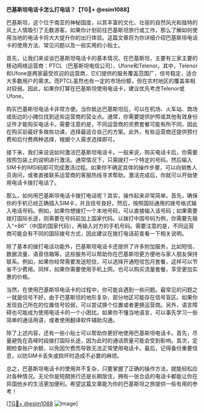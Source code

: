 **巴基斯坦电话卡怎么打电话？【TG💪+ @esim1088】**

巴基斯坦，这个位于南亚的神秘国度，以其丰富的文化、壮丽的自然风光和独特的风土人情吸引了无数游客。如果你计划前往巴基斯坦旅行或工作，那么了解如何使用当地的电话卡将大大提升你的出行体验。这篇文章将为你详细介绍巴基斯坦电话卡的使用方法、常见问题以及一些实用的小贴士。

首先，让我们来谈谈巴基斯坦电话卡的基本情况。在巴基斯坦，主要有三家主要的移动网络运营商：PTCL（巴基斯坦电信公司）、Ufone和Telenor。其中，Telenor和Ufone是两家最受欢迎的运营商，它们提供的服务覆盖范围广，信号稳定，适合大多数用户的需求。而PTCL虽然也有一定的市场份额，但在农村地区的覆盖率相对较弱。因此，如果你打算在巴基斯坦使用电话卡，建议优先考虑Telenor或Ufone。

购买巴基斯坦电话卡非常方便。当你抵达巴基斯坦后，可以在机场、火车站、商场或街边的小摊位找到这些运营商的营业点。通常，你需要提供护照或其他有效身份证件才能购买电话卡。需要注意的是，不同运营商的资费套餐可能有所不同，因此在购买前最好多做些功课，选择最适合自己的方案。此外，有些运营商还提供预付费和后付费两种选择，根据个人需求选择即可。

接下来，我们来说说如何激活巴基斯坦电话卡。一般来说，购买电话卡后，你需要按照包装上的说明进行激活。通常情况下，只需拨打一个特定的号码，然后输入SIM卡的IMSI码即可完成激活过程。如果你不确定具体的操作步骤，可以向销售人员询问，或者直接联系运营商的客服热线寻求帮助。激活完成后，你就可以开始使用电话卡拨打电话了。

那么，如何用巴基斯坦电话卡拨打电话呢？其实，操作起来非常简单。首先，确保你的手机已经正确插入SIM卡，并且信号良好。然后，按照国际通用的拨号格式输入电话号码。例如，如果你想拨打一个本地号码，可以直接输入该号码；如果需要拨打国际长途，则需要在号码前加上国家代码。以拨打中国号码为例，你需要先输入“+86”（中国的国家代码），再输入对方的手机号码。需要注意的是，不同运营商可能会有不同的国际拨号方式，因此建议在拨打电话前查看一下相关说明。

除了基本的拨打电话功能外，巴基斯坦电话卡还提供了许多附加服务，比如短信、数据流量、语音信箱等。这些服务可以帮助你在巴基斯坦更方便地与家人朋友保持联系。例如，如果你经常需要发送短信，可以选择开通短信包月套餐，这样可以节省不少费用。同样，如果你需要使用手机上网，也可以购买流量套餐，享受更加实惠的价格。

当然，在使用巴基斯坦电话卡的过程中，你可能会遇到一些问题。最常见的问题之一就是信号不好。由于巴基斯坦的地形复杂，部分地区可能存在信号盲区。如果你发现自己所在的位置信号较弱，可以尝试换个位置或者更换运营商。另外，语言障碍也可能成为使用电话卡的一个小困扰。如果你不懂当地语言，可以事先学习一些简单的通话用语，或者使用翻译软件辅助沟通。

除了上述内容，还有一些小贴士可以帮助你更好地使用巴基斯坦电话卡。首先，尽量避免在高峰时段拨打国际长途，因为此时的通话质量可能会受到影响。其次，定期检查账户余额，以免因欠费而导致无法正常使用电话卡。最后，记得备份重要信息，以防SIM卡丢失或损坏时造成不必要的麻烦。

总之，巴基斯坦电话卡的使用并不复杂，只要掌握了正确的操作方法，就能轻松应对各种情况。无论你是短期旅行还是长期居住，拥有一张合适的电话卡都能让你在异国他乡的生活更加便利。希望这篇文章能为你的巴基斯坦之旅提供一些有用的参考！

[[TG💪+ @esim1088](https://t.me/s/esim1088) ![Image](https://i.postimg.cc/4NQfJmqS/Snipaste-2025-05-13-00-14-12.png)]